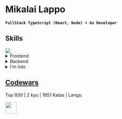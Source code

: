 # Mikalai Lappo 

**`FullStack TypeScript (React, Node) + Go Developer`**

## Skills
<img src="https://skillicons.dev/icons?i=ts,go" />
<details>
  <summary>Frontend</summary>
  
  - React, Next.js, Redux-toolkit, Zustand, Apollo, @tanstack/react-query
  - MantineUI, NextUI, TailwindCSS, SCSS, CSS Modules, Figma
  - unified.js (mdast, hast, rehype, etc.)
</details>

<details>
  <summary>Backend</summary>
  
  - TypeScript: Express, Koa, Nest, Inversify (DI), Jest, Prisma
  - Go: gorilla (mux/ws), wire (DI), sqlc
  - DB: PostgreSQL, MongoDB, Redis
  - Linux, Nginx, Git(lab|hub) CI, Docker
</details>

<details>
  <summary>I'm into</summary>

  - Static strong type systems
  - FP, class-free OOP, compositional, and multiparadigm approaches
  - Solana, web3.js, Solidity
  - Rust, Zig, <a href="https://github.com/grol-io" target="_blank"> Grol </a>
</details>


## <a href="https://codewars.com/users/MikalaiLappo" target="_blank">Codewars</a>
Top 930 | 2 kyu | 1851 Katas | Langs:

<img height="36" src="https://skillicons.dev/icons?i=javascript,haskell,python,postgres" />
